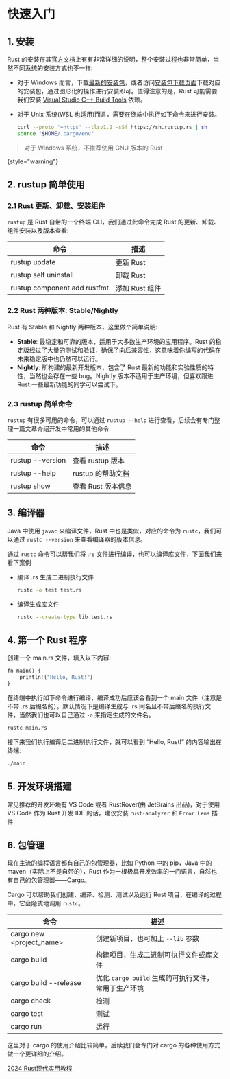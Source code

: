 # 快速入门

<show-structure depth="2"/>

## 1. 安装

Rust 的安装在其[官方文档](https://www.rust-lang.org/tools/install)上有有非常详细的说明，整个安装过程也非常简单，当然不同系统的安装方式也不一样:

- 对于 Windows 而言，下载[最新的安装包](https://static.rust-lang.org/rustup/dist/x86_64-pc-windows-msvc/rustup-init.exe)，或者访问[安装包下载页面](https://forge.rust-lang.org/infra/other-installation-methods.html)下载对应的安装包，通过图形化的操作进行安装即可。值得注意的是，Rust 可能需要我们安装 [Visual Studio C++ Build Tools](https://visualstudio.microsoft.com/visual-cpp-build-tools) 依赖。

- 对于 Unix 系统(WSL 也适用)而言，需要在终端中执行如下命令来进行安装。
    ```Bash
    curl --proto '=https' --tlsv1.2 -sSf https://sh.rustup.rs | sh
    source "$HOME/.cargo/env"
    ```

> 对于 Windows 系统，不推荐使用 GNU 版本的 Rust
> 
{style="warning"}


## 2. rustup 简单使用

### 2.1 Rust 更新、卸载、安装组件

`rustup` 是 Rust 自带的一个终端 CLI，我们通过此命令完成 Rust 的更新、卸载、组件安装以及版本查看:

| 命令                           | 描述         |
|------------------------------|------------|
| rustup update                | 更新 Rust    |
| rustup self uninstall        | 卸载 Rust    |
| rustup component add rustfmt | 添加 Rust 组件 |


### 2.2 Rust 两种版本: Stable/Nightly

Rust 有 Stable 和 Nightly 两种版本，这里做个简单说明:
- **Stable**: 最稳定和可靠的版本，适用于大多数生产环境的应用程序。Rust 的稳定版经过了大量的测试和验证，确保了向后兼容性，这意味着你编写的代码在未来稳定版中也仍然可以运行。
- **Nightly**: 所构建的最新开发版本，包含了 Rust 最新的功能和实验性质的特性，当然也会存在一些 bug。Nightly 版本不适用于生产环境，但喜欢跟进 Rust 一些最新功能的同学可以尝试下。


<tabs>
<tab title="Stable">
<code-block lang="bash">
<![CDATA[
# 安装
rustup install stable
# 切换
rustup default stable
]]>
</code-block>
</tab>
<tab title="Nightly">
<code-block lang="python">
<![CDATA[
# 安装
rustup install nightly
# 切换
rustup default nightly
]]>
</code-block>
</tab>
</tabs>

### 2.3 rustup 简单命令

`rustup` 有很多可用的命令，可以通过 `rustup --help` 进行查看，后续会有专门整理一篇文章介绍开发中常用的其他命令:

| 命令               | 描述           |
|------------------|--------------|
| rustup --version | 查看 rustup 版本 |
| rustup --help    | rustup 的帮助文档 |
| rustup show      | 查看 Rust 版本信息 |

## 3. 编译器

Java 中使用 `javac` 来编译文件，Rust 中也是类似，对应的命令为 `rustc`，我们可以通过 `rustc --version` 来查看编译器的版本信息。

通过 `rustc` 命令可以帮我们将 .rs 文件进行编译，也可以编译库文件，下面我们来看下案例

- 编译 .rs 生成二进制执行文件
    ```Bash
    rustc -o test test.rs
    ```
- 编译生成库文件
    ```Bash
    rustc --create-type lib test.rs
    ```

## 4. 第一个 Rust 程序

创建一个 main.rs 文件，填入以下内容:

```Python
fn main() {
    println!("Hello, Rust!")
}
```

在终端中执行如下命令进行编译，编译成功后应该会看到一个 main 文件（注意是不带 .rs 后缀名的）。默认情况下是编译生成与 .rs 同名且不带后缀名的执行文件，当然我们也可以自己通过 `-o` 来指定生成的文件名。

```Bash
rustc main.rs
```

接下来我们执行编译后二进制执行文件，就可以看到 “Hello, Rust!” 的内容输出在终端:

```Bash
./main
```

## 5. 开发环境搭建

常见推荐的开发环境有 VS Code 或者 RustRover(由 JetBrains 出品)，对于使用 VS Code 作为 Rust 开发 IDE 的话，建议安装 `rust-analyzer` 和 `Error Lens` 插件

## 6. 包管理

现在主流的编程语言都有自己的包管理器，比如 Python 中的 pip，Java 中的 maven（实际上不是自带的），Rust 作为一根极具开发效率的一门语言，自然也有自己的包管理器——Cargo。

Cargo 可以帮助我们创建、编译、检测、测试以及运行 Rust 项目，在编译的过程中，它会隐式地调用 `rustc`。

| 命令                       | 描述                                | 
|--------------------------|-----------------------------------|
| cargo new <project_name> | 创建新项目，也可加上 `--lib` 参数             |
| cargo build              | 构建项目，生成二进制可执行文件或库文件               |
| cargo build --release    | 优化 `cargo build` 生成的可执行文件，常用于生产环境 |
| cargo check              | 检测                                |
| cargo test               | 测试                                |
| cargo run                | 运行                                |


这里对于 cargo 的使用介绍比较简单，后续我们会专门对 cargo 的各种使用方式做一个更详细的介绍。



<seealso>
<category ref="ref_docs">
    <a href="https://www.bilibili.com/video/BV15y421h7j7">2024 Rust现代实用教程</a>
</category>
<category ref="ref_github">
</category>
<category ref="ref_issues">
</category>
</seealso>
